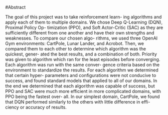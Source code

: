 #Abstract

The goal of this project was to take reinforcement learn-
ing algorithms and apply each of them to multiple domains.
We chose Deep Q-Learning (DQN), Proximal Policy Op-
timization (PPO), and Soft Actor-Critic (SAC) as they are
sufficiently different from one another and have their own
strengths and weaknesses. To compare our chosen algo-
rithms, we used three OpenAI Gym environments: CartPole,
Lunar Lander, and Acrobot. Then, we compared them to each
other to determine which algorithm was the quickest, gener-
ated the best results, and a combination of both. Priority was
given to algorithm which ran for the least episodes before
converging. Each algorithm was run with the same conver-
gence criteria based on the environment to standardize the
results. For each algorithm we determined that certain hyper-
parameters and configurations were not conducive to success,
and found standard models that applied to all of our domains.
In the end we determined that each algorithm was capable
of success, but PPO and SAC were much more efficient in
more complicated domains, with PPO being the fastest over-
all. In our simplest domain, CartPole, we found that DQN
performed similarly to the others with little difference in effi-
ciency or accuracy of results.
